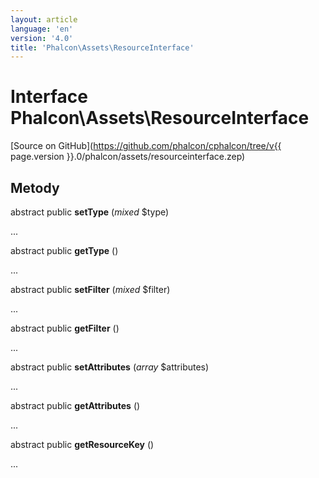 ```yaml
---
layout: article
language: 'en'
version: '4.0'
title: 'Phalcon\Assets\ResourceInterface'
---
```

# Interface **Phalcon\Assets\ResourceInterface**

[Source on GitHub](https://github.com/phalcon/cphalcon/tree/v{{ page.version }}.0/phalcon/assets/resourceinterface.zep)

## Metody

abstract public **setType** (*mixed* $type)

...

abstract public **getType** ()

...

abstract public **setFilter** (*mixed* $filter)

...

abstract public **getFilter** ()

...

abstract public **setAttributes** (*array* $attributes)

...

abstract public **getAttributes** ()

...

abstract public **getResourceKey** ()

...